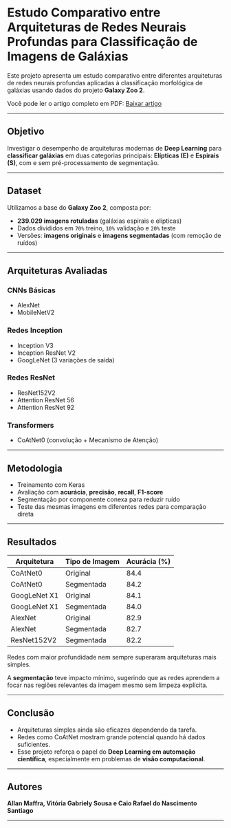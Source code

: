 # Estudo Comparativo entre Arquiteturas de Redes Neurais Profundas para Classificação de Imagens de Galáxias

Este projeto apresenta um estudo comparativo entre diferentes arquiteturas de redes neurais profundas aplicadas à classificação morfológica de galáxias usando dados do projeto **Galaxy Zoo 2**.

Você pode ler o artigo completo em PDF: [Baixar artigo](https://github.com/vitoriags/deep-learning-classificacao-galaxias/blob/main/Estudo_Comparativo_entre_Arquiteturas_de_Redes_Neurais_Profundas_para_Classifica%C3%A7%C3%A3o_de_Imagens_Baseado_em_Gal%C3%A1xias.pdf)

---

## Objetivo

Investigar o desempenho de arquiteturas modernas de **Deep Learning** para **classificar galáxias** em duas categorias principais: **Elípticas (E)** e **Espirais (S)**, com e sem pré-processamento de segmentação.

---

## Dataset

Utilizamos a base do **Galaxy Zoo 2**, composta por:

- **239.029 imagens rotuladas** (galáxias espirais e elípticas)
- Dados divididos em `70%` treino, `10%` validação e `20%` teste
- Versões: **imagens originais** e **imagens segmentadas** (com remoção de ruídos)

---

## Arquiteturas Avaliadas

### CNNs Básicas
- AlexNet
- MobileNetV2

### Redes Inception
- Inception V3
- Inception ResNet V2
- GoogLeNet (3 variações de saída)

### Redes ResNet
- ResNet152V2
- Attention ResNet 56
- Attention ResNet 92

### Transformers
- CoAtNet0 (convolução + Mecanismo de Atenção)

---

## Metodologia

- Treinamento com Keras
- Avaliação com **acurácia**, **precisão**, **recall**, **F1-score**
- Segmentação por componente conexa para reduzir ruído
- Teste das mesmas imagens em diferentes redes para comparação direta

---

## Resultados

| Arquitetura     | Tipo de Imagem | Acurácia (%) |
|-----------------|----------------|--------------|
| CoAtNet0        | Original       | 84.4         |
| CoAtNet0        | Segmentada     | 84.2         |
| GoogLeNet X1    | Original       | 84.1         |
| GoogLeNet X1    | Segmentada     | 84.0         |
| AlexNet         | Original       | 82.9         |
| AlexNet         | Segmentada     | 82.7         |
| ResNet152V2     | Segmentada     | 82.2         |

Redes com maior profundidade nem sempre superaram arquiteturas mais simples.

A **segmentação** teve impacto mínimo, sugerindo que as redes aprendem a focar nas regiões relevantes da imagem mesmo sem limpeza explícita.

---

## Conclusão

- Arquiteturas simples ainda são eficazes dependendo da tarefa.
- Redes como CoAtNet mostram grande potencial quando há dados suficientes.
- Esse projeto reforça o papel do **Deep Learning em automação científica**, especialmente em problemas de **visão computacional**.

---

## Autores

**Allan Maffra, Vitória Gabriely Sousa e Caio Rafael do Nascimento Santiago**

---
